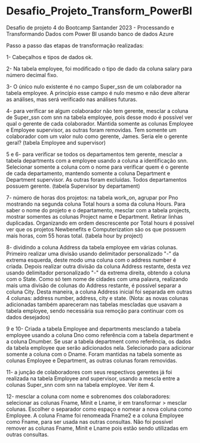 # Desafio_Projeto_Transform_PowerBI
Desafio de projeto 4 do Bootcamp Santander 2023 - Processando e Transformando Dados com Power BI usando banco de dados Azure

Passo a passo das etapas de transformação realizadas:

1- Cabeçalhos e tipos de dados ok.

2- Na tabela employee, foi modificado o tipo de dado da coluna salary para número decimal fixo.

3- O único nulo existente é no campo Super_ssn de um colaborador na tabela employee. A princípio esse campo é nulo mesmo e não deve alterar as análises, mas será verificado nas análises futuras.

4- para verificar se algum colaborador não tem gerente, mesclar a coluna de Super_ssn com snn na tabela employee, pois desse modo é possível ver qual o gerente de cada colaborador. Mantida somente as colunas Employee e Employee supervisor, as outras foram removidas. Tem somente um colaborador com um valor nulo como gerente, James. Seria ele o gerente geral? (tabela Employee and supervisor)
  
5 e 6- para verificar se todos os departamentos tem gerente, mesclar a tabela departments com a employee usando a coluna a identificação snn. Selecionar somente a coluna com o nome para verificar quem é o gerente de cada departamento, mantendo somente a coluna Department e Department supervisor. As outras foram excluídas. Todos departamentos possuem gerente. (tabela Supervisor by departament)

7- número de horas dos projetos: na tabela work_on, agrupar por Pno mostrando na segunda coluna Total hours a soma da coluna Hours. Para saber o nome do projeto e o departamento, mesclar com a tabela projects, mostrar somentes as colunas Project name e Department. Retirar linhas duplicadas. Organizando em ordem descrescente por Total hours é possível ver que os projetos Newbenefits e Computerization são os que possuem mais horas, com 55 horas total. (tabela hour by project)

8- dividindo a coluna Address da tabela employee em várias colunas. Primeiro realizar uma divisão usando delimitador personalizado "-" da extrema esquerda, deste modo uma coluna com o address number é criada. Depois realizar outra divisão da coluna Address restante, desta vez usando delimitador personalizado "-" da extrema direita, obtendo a coluna com o State. Como só tem nome de cidades com uma palavra, realizando mais uma divisão de colunas do Address restante, é possível separar a coluna City. Desta maneira, a coluna Address inicial foi separada em outras 4 colunas: address number, address, city e state. (Nota: as novas colunas adicionadas também apareceram nas tabelas mescladas que usavam a tabela employee, sendo necessária sua remoção para continuar com os dados desejados)

9 e 10- Criada a tabela Employee and departments mesclando a tabela employee usando a coluna Dno como referência com a tabela department e a coluna Dnumber. Se usar a tabela department como referência, os dados da tabela employee que serão adicionados nela. Selecionado para adicionar somente a coluna com o Dname. Foram mantidas na tabela somente as colunas Employee e Department, as outras colunas foram removidas.

11- a junção de colaboradores com seus respectivos gerentes já foi realizada na tabela Employee and supervisor, usando a mescla entre a colunas Super_snn com snn na tabela employee. Ver item 4.

12- mesclar a coluna com nome e sobrenomes dos colaboradores: selecionar as colunas Fname, Minit e Lname, ir em transformar > mesclar colunas. Escolher o separador como espaço e nomear a nova coluna como Employee. A coluna Fname foi renomeada Fname2 e a coluna Employee como Fname, para ser usada nas outras consultas. Não foi possível remover as colunas Fname, Minit e Lname pois estão sendo utilizadas em outras consultas.
